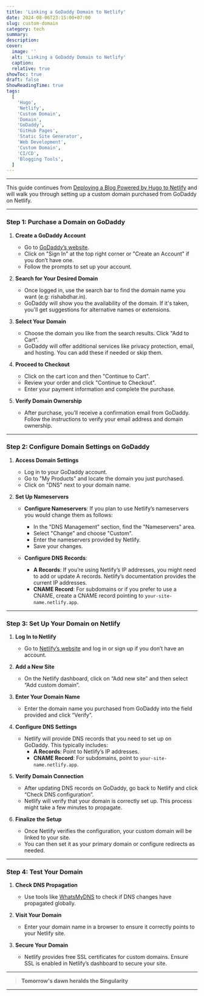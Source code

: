 ```yaml
---
title: 'Linking a GoDaddy Domain to Netlify'
date: 2024-08-06T23:15:00+07:00
slug: custom-domain
category: tech
summary:
description:
cover:
  image: ''
  alt: 'Linking a GoDaddy Domain to Netlify'
  caption:
  relative: true
showToc: true
draft: false
ShowReadingTime: true
tags:
  [
    'Hugo',
    'Netlify',
    'Custom Domain',
    'Domain',
    'GoDaddy',
    'GitHub Pages',
    'Static Site Generator',
    'Web Development',
    'Custom Domain',
    'CI/CD',
    'Blogging Tools',
  ]
---
```


---

This guide continues from [Deploying a Blog Powered by Hugo to Netlify](https://rishabdhar.in/tech-write-up/deploy-hugo/) and will walk you through setting up a custom domain purchased from GoDaddy on Netlify.

---

### Step 1: Purchase a Domain on GoDaddy

1. **Create a GoDaddy Account**

   - Go to [GoDaddy’s website](https://www.godaddy.com/).
   - Click on "Sign In" at the top right corner or "Create an Account" if you don’t have one.
   - Follow the prompts to set up your account.

2. **Search for Your Desired Domain**

   - Once logged in, use the search bar to find the domain name you want (e.g: rishabdhar.in).
   - GoDaddy will show you the availability of the domain. If it's taken, you'll get suggestions for alternative names or extensions.

3. **Select Your Domain**

   - Choose the domain you like from the search results. Click "Add to Cart".
   - GoDaddy will offer additional services like privacy protection, email, and hosting. You can add these if needed or skip them.

4. **Proceed to Checkout**

   - Click on the cart icon and then "Continue to Cart".
   - Review your order and click "Continue to Checkout".
   - Enter your payment information and complete the purchase.

5. **Verify Domain Ownership**
   - After purchase, you’ll receive a confirmation email from GoDaddy. Follow the instructions to verify your email address and domain ownership.

---

### Step 2: Configure Domain Settings on GoDaddy

1. **Access Domain Settings**

   - Log in to your GoDaddy account.
   - Go to "My Products" and locate the domain you just purchased.
   - Click on "DNS" next to your domain name.

2. **Set Up Nameservers**

   - **Configure Nameservers**: If you plan to use Netlify’s nameservers you would change them as follows:

     - In the "DNS Management" section, find the "Nameservers" area.
     - Select "Change" and choose "Custom".
     - Enter the nameservers provided by Netlify.
     - Save your changes.

   - **Configure DNS Records**:
     - **A Records**: If you’re using Netlify’s IP addresses, you might need to add or update A records. Netlify’s documentation provides the current IP addresses.
     - **CNAME Record**: For subdomains or if you prefer to use a CNAME, create a CNAME record pointing to `your-site-name.netlify.app`.

---

### Step 3: Set Up Your Domain on Netlify

1. **Log In to Netlify**

   - Go to [Netlify’s website](https://www.netlify.com/) and log in or sign up if you don’t have an account.

2. **Add a New Site**

   - On the Netlify dashboard, click on “Add new site” and then select “Add custom domain”.

3. **Enter Your Domain Name**

   - Enter the domain name you purchased from GoDaddy into the field provided and click “Verify”.

4. **Configure DNS Settings**

   - Netlify will provide DNS records that you need to set up on GoDaddy. This typically includes:
     - **A Records**: Point to Netlify’s IP addresses.
     - **CNAME Record**: For subdomains, point to `your-site-name.netlify.app`.

5. **Verify Domain Connection**

   - After updating DNS records on GoDaddy, go back to Netlify and click “Check DNS configuration”.
   - Netlify will verify that your domain is correctly set up. This process might take a few minutes to propagate.

6. **Finalize the Setup**
   - Once Netlify verifies the configuration, your custom domain will be linked to your site.
   - You can then set it as your primary domain or configure redirects as needed.

---

### Step 4: Test Your Domain

1. **Check DNS Propagation**

   - Use tools like [WhatsMyDNS](https://www.whatsmydns.net/) to check if DNS changes have propagated globally.

2. **Visit Your Domain**

   - Enter your domain name in a browser to ensure it correctly points to your Netlify site.

3. **Secure Your Domain**
   - Netlify provides free SSL certificates for custom domains. Ensure SSL is enabled in Netlify’s dashboard to secure your site.

---

> **Tomorrow's dawn heralds the Singularity**

---
